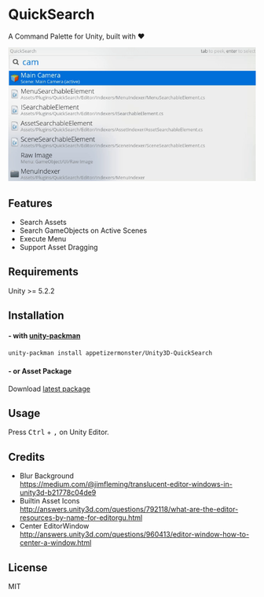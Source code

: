 # QuickSearch

A Command Palette for Unity, built with :heart:

<p align="center">
  <img src="docs/demo.gif" width="600"/>
</p>

## Features
- Search Assets
- Search GameObjects on Active Scenes
- Execute Menu
- Support Asset Dragging

## Requirements
Unity >= 5.2.2

## Installation
#### - with [unity-packman](https://github.com/appetizermonster/unity-packman)

```bash
unity-packman install appetizermonster/Unity3D-QuickSearch
```

#### - or Asset Package
Download [latest package](https://github.com/appetizermonster/Unity3D-RecompileDisabler/raw/master/packages/latest.unitypackage)

## Usage
Press <kbd>Ctrl</kbd> + <kbd>,</kbd> on Unity Editor.

## Credits
- Blur Background  
  <https://medium.com/@jimfleming/translucent-editor-windows-in-unity3d-b21778c04de9>
- Builtin Asset Icons  
  <http://answers.unity3d.com/questions/792118/what-are-the-editor-resources-by-name-for-editorgu.html>
- Center EditorWindow  
  <http://answers.unity3d.com/questions/960413/editor-window-how-to-center-a-window.html>

## License
MIT
